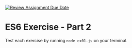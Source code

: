 [![Review Assignment Due Date](https://classroom.github.com/assets/deadline-readme-button-22041afd0340ce965d47ae6ef1cefeee28c7c493a6346c4f15d667ab976d596c.svg)](https://classroom.github.com/a/0GGsWgSI)
# ES6 Exercise - Part 2

Test each exercise by running `node ex01.js` on your terminal.
